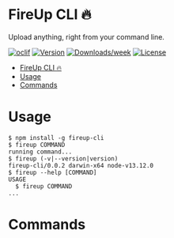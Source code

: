 # FireUp CLI 🔥

Upload anything, right from your command line.

[![oclif](https://img.shields.io/badge/cli-oclif-brightgreen.svg)](https://oclif.io)
[![Version](https://img.shields.io/npm/v/fireup-cli.svg)](https://npmjs.org/package/fireup-cli)
[![Downloads/week](https://img.shields.io/npm/dw/fireup-cli.svg)](https://npmjs.org/package/fireup-cli)
[![License](https://img.shields.io/npm/l/fireup-cli.svg)](https://github.com/AmruthPillai/fireup-cli/blob/master/package.json)

<!-- toc -->
* [FireUp CLI 🔥](#fireup-cli-)
* [Usage](#usage)
* [Commands](#commands)
<!-- tocstop -->

# Usage

<!-- usage -->
```sh-session
$ npm install -g fireup-cli
$ fireup COMMAND
running command...
$ fireup (-v|--version|version)
fireup-cli/0.0.2 darwin-x64 node-v13.12.0
$ fireup --help [COMMAND]
USAGE
  $ fireup COMMAND
...
```
<!-- usagestop -->

# Commands

<!-- commands -->

<!-- commandsstop -->
